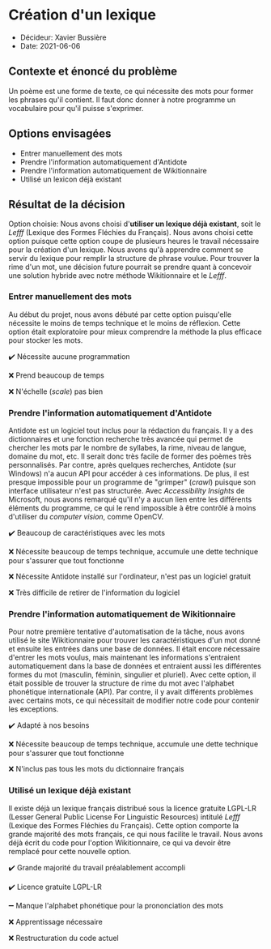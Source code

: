 # Création d'un lexique

* Décideur: Xavier Bussière
* Date: 2021-06-06

## Contexte et énoncé du problème

Un poème est une forme de texte, ce qui nécessite des mots pour former les phrases qu'il contient. Il faut donc donner à notre programme un vocabulaire pour qu'il puisse s'exprimer.

## Options envisagées

* Entrer manuellement des mots
* Prendre l'information automatiquement d'Antidote
* Prendre l'information automatiquement de Wikitionnaire
* Utilisé un lexicon déjà existant

## Résultat de la décision

Option choisie: Nous avons choisi d'**utiliser un lexique déjà existant**, soit le *Lefff* (Lexique des Formes Fléchies du Français). Nous avons choisi cette option puisque cette option coupe de plusieurs heures le travail nécessaire pour la création d'un lexique. Nous avons qu'à apprendre comment se servir du lexique pour remplir la structure de phrase voulue. Pour trouver la rime d'un mot, une décision future pourrait se prendre quant à concevoir une solution hybride avec notre méthode Wikitionnaire et le *Lefff*.

### Entrer manuellement des mots

Au début du projet, nous avons débuté par cette option puisqu'elle nécessite le moins de temps technique et le moins de réflexion. Cette option était exploratoire pour mieux comprendre la méthode la plus efficace pour stocker les mots.

✔️  Nécessite aucune programmation 

❌  Prend beaucoup de temps

❌  N'échelle (*scale*) pas bien

### Prendre l'information automatiquement d'Antidote

Antidote est un logiciel tout inclus pour la rédaction du français. Il y a des dictionnaires et une fonction recherche très avancée qui permet de chercher les mots par le nombre de syllabes, la rime, niveau de langue, domaine du mot, etc. Il serait donc très facile de former des poèmes très personnalisés. Par contre, après quelques recherches, Antidote (sur Windows) n'a aucun API pour accéder à ces informations. De plus, il est presque impossible pour un programme de "grimper" (*crawl*) puisque son interface utilisateur n'est pas structurée. Avec *Accessibility Insights* de Microsoft, nous avons remarqué qu'il n'y a aucun lien entre les différents éléments du programme, ce qui le rend impossible à être contrôlé à moins d'utiliser du *computer vision*, comme OpenCV.

✔️  Beaucoup de caractéristiques avec les mots

❌  Nécessite beaucoup de temps technique, accumule une dette technique pour s'assurer que tout fonctionne

❌  Nécessite Antidote installé sur l'ordinateur, n'est pas un logiciel gratuit

❌  Très difficile de retirer de l'information du logiciel

### Prendre l'information automatiquement de Wikitionnaire

Pour notre première tentative d'automatisation de la tâche, nous avons utilisé le site Wikitionnaire pour trouver les caractéristiques d'un mot donné et ensuite les entrées dans une base de données. Il était encore nécessaire d'entrer les mots voulus, mais maintenant les informations s'entraient automatiquement dans la base de données et entraient aussi les différentes formes du mot (masculin, féminin, singulier et pluriel). Avec cette option, il était possible de trouver la structure de rime du mot avec l'alphabet phonétique internationale (API). Par contre, il y avait différents problèmes avec certains mots, ce qui nécessitait de modifier notre code pour contenir les exceptions.

✔️  Adapté à nos besoins

❌  Nécessite beaucoup de temps technique, accumule une dette technique pour s'assurer que tout fonctionne

❌  N'inclus pas tous les mots du dictionnaire français

### Utilisé un lexique déjà existant

Il existe déjà un lexique français distribué sous la licence gratuite LGPL-LR (Lesser General Public License For Linguistic Resources) intitulé *Lefff* (Lexique des Formes Fléchies du Français). Cette option comporte la grande majorité des mots français, ce qui nous facilite le travail. Nous avons déjà écrit du code pour l'option Wikitionnaire, ce qui va devoir être remplacé pour cette nouvelle option.

✔️  Grande majorité du travail préalablement accompli

✔️  Licence gratuite LGPL-LR

➖  Manque l'alphabet phonétique pour la prononciation des mots

❌  Apprentissage nécessaire

❌  Restructuration du code actuel